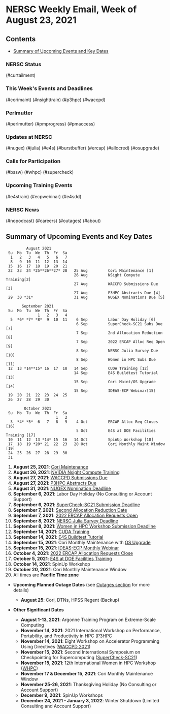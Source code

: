 # NERSC Weekly Email, Week of August 23, 2021 <a name="top"></a> #

## Contents ## 

- [Summary of Upcoming Events and Key Dates](#dates)

### NERSC Status

(#curtailment)

### This Week's Events and Deadlines

(#corimaint)
(#nsighttrain)
(#p3hpc)
(#waccpd)

### Perlmutter

(#perlmutter)
(#pmprogress)
(#pmaccess)

### Updates at NERSC 

(#nugex)
(#julia)
(#e4s)
(#burstbuffer)
(#ercap)
(#allocred)
(#osupgrade)

### Calls for Participation

(#bssw)
(#whpc)
(#supercheck)

### Upcoming Training Events 

(#e4strain)
(#ecpwebinar)
(#e4sdd)

### NERSC News 

(#nopodcast)
(#careers)
(#outages)
(#about)

## Summary of Upcoming Events and Key Dates <a name="dates"/></a> ##

             August 2021
     Su  Mo  Tu  We  Th  Fr  Sa
      1   2   3   4   5   6   7  
      8   9  10  11  12  13  14
     15  16  17  18  19  20  21
     22  23  24 *25**26**27* 28   25 Aug         Cori Maintenance [1]
                                  26 Aug         NSight Compute Training[2]
                                  27 Aug         WACCPD Submissions Due [3]
                                  27 Aug         P3HPC Abstracts Due [4]
     29  30 *31*                  31 Aug         NUGEX Nominations Due [5]

           September 2021
     Su  Mo  Tu  We  Th  Fr  Sa
                  1   2   3   4
      5  *6* *7* *8*  9  10  11    6 Sep         Labor Day Holiday [6]
                                   6 Sep         SuperCheck-SC21 Subs Due [7]
                                   7 Sep         2nd Allocation Reduction [8]
                                   7 Sep         2022 ERCAP Alloc Req Open [9]
                                   8 Sep         NERSC Julia Survey Due [10]
                                   8 Sep         Women in HPC Subs Due [11]
     12  13 *14**15* 16  17  18   14 Sep         CUDA Training [12]
                                  14 Sep         E4S Buildtest Tutorial [13]
                                  15 Sep         Cori Maint/OS Upgrade [14]
                                  15 Sep         IDEAS-ECP Webinar[15]
     19  20  21  22  23  24  25
     26  27  28  29  30

            October 2021
     Su  Mo  Tu  We  Th  Fr  Sa
                          1   2
      3  *4* *5*  6   7   8   9    4 Oct         ERCAP Alloc Req Closes [16]
                                   5 Oct         E4S at DOE Facilities Training [17]
     10  11  12  13 *14* 15  16   14 Oct         SpinUp Workshop [18]
     17  18  19 *20* 21  22  23   20 Oct         Cori Monthly Maint Window [19]
     24  25  26  27  28  29  30
     31


1. **August 25, 2021**: [Cori Maintenance](#corimaint)
2. **August 26, 2021**: [NVIDIA Nsight Compute Training](#nsighttrain)
3. **August 27, 2021**: [WACCPD Submissions Due](#waccpd)
4. **August 27, 2021**: [P3HPC Abstracts Due](#p3hpc)
5. **August 31, 2021**: [NUGEX Nomination Deadline](#nugex)
6. **September 6, 2021**: Labor Day Holiday (No Consulting or Account Support)
7. **September 6, 2021**: [SuperCheck-SC21 Submission Deadline](#supercheck)
8. **September 7, 2021**: [Second Allocation Reduction Date](#allocred)
9. **September 7, 2021**: [2022 ERCAP Allocation Requests Open](#ercap)
10. **September 8, 2021**: [NERSC Julia Survey Deadline](#julia)
11. **September 8, 2021**: [Women in HPC Workshop Submission Deadline](#whpc)
12. **September 14, 2021**: [CUDA Training](#cutrain)
13. **September 14, 2021**: [E4S Buildtest Tutorial](#e4strain)
14. **September 15, 2021**: Cori Monthly Maintenance with [OS Upgrade](#osupgrade) 
15. **September 15, 2021**: [IDEAS-ECP Monthly Webinar](#ecpwebinar)
16. **October 4, 2021**: [2022 ERCAP Allocation Requests Close](#ercap)
17. **October 5, 2021**: [E4S at DOE Facilities Training](#e4sdd)
18. **October 14, 2021**: SpinUp Workshop
19. **October 20, 2021**: Cori Monthly Maintenance Window
20. All times are **Pacific Time zone**

- **Upcoming Planned Outage Dates** (see [Outages section](#outages) for more 
details)
    - **August 25**: Cori, DTNs, HPSS Regent (Backup)

- **Other Significant Dates**
    - **August 1-13, 2021**: Argonne Training Program on Extreme-Scale Computing
    - **November 14, 2021**: 2021 International Workshop on Performance, Portability, and Productivity in HPC ([P3HPC](https://p3hpc.org/workshop/2021/)
    - **November 14, 2021**: Eight Workshop on Accelerator Programming Using Directives ([WACCPD 2021](https://www.waccpd.org))
    - **November 15, 2021**: Second International Symposium on Checkpointing for Supercomputing ([SuperCheck-SC21](https://supercheck.lbl.gov/supercheck-sc21))
    - **November 15, 2021**: 12th International Women in HPC Workshop ([WHPC](https://womeninhpc.org/events/sc-2021-workshop))
    - **November 17 & December 15, 2021**: Cori Monthly Maintenance Window
    - **November 25-26, 2021**: Thanksgiving Holiday (No Consulting or Account Support)
    - **December 9, 2021**: SpinUp Workshops
    - **December 24, 2021 - January 3, 2022**: Winter Shutdown (Limited Consulting and Account Support)

